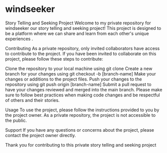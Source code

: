 # windseeker
Story Telling and Seeking Project
Welcome to my  private repository  for windseeker our story telling and seeking project! This project is designed to be a platform where we can share and learn from each other's unique experiences .

Contributing
As a private repository, only invited collaborators have access to contribute to the project. If you have been invited to collaborate on this project, please follow these steps to contribute:

Clone the repository to your local machine using git clone
Create a new branch for your changes using git checkout -b [branch-name]
Make your changes or additions to the project files.
Push your changes to the repository using git push origin [branch-name]
Submit a pull request to have your changes reviewed and merged into the main branch.
Please make sure to follow best practices when making code changes and be respectful of others and their stories.

Usage
To use the project, please follow the instructions provided to you by the project owner. As a private repository, the project is not accessible to the public.

Support
If you have any questions or concerns about the project, please contact the project owner directly.

Thank you for contributing to this private story telling and seeking project

